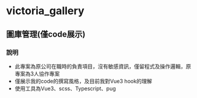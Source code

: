 # victoria_gallery
## 圖庫管理(僅code展示)

### 說明
- 此專案為原公司在職時的負責項目，沒有敏感資訊，僅留程式及操作邏輯，原專案為3人協作專案
- 僅展示我的code的撰寫風格，及目前我對Vue3 hook的理解
- 使用工具為Vue3、scss、Typescript、pug
